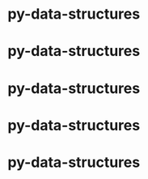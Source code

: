 # py-data-structures
# py-data-structures
# py-data-structures
# py-data-structures
# py-data-structures
